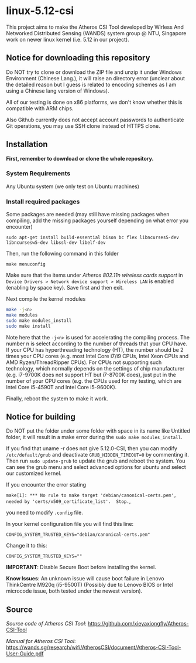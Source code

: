 # linux-5.12-csi
This project aims to make the Atheros CSI Tool developed by Wirless And Networked Distributed Sensing (WANDS) system group @ NTU, Singapore work on newer linux kernel (i.e. 5.12 in our project).

## Notice for downloading this repository

Do NOT try to clone or download the ZIP file and unzip it under Windows Environment (Chinese Lang.), it will raise an directory error (unclear about the detailed reason but I guess is related to encoding schemes as I am using a Chinese lang version of Windows).

All of our testing is done on x86 platforms, we don't know whether this is compatible with ARM chips.

Also Github currently does not accept account passwords to authenticate Git operations, you may use SSH clone instead of HTTPS clone.

## Installation
**First, remember to download or clone the whole repository.**

### System Requirements
Any Ubuntu system (we only test on Ubuntu machines)

### Install required packages
Some packages are needed (may still have missing packages when compiling, add the missing packages yourself depending on what error you encounter)

`sudo apt-get install build-essential bison bc flex libncurses5-dev libncursesw5-dev libssl-dev libelf-dev`

Then, run the following command in this folder

`make menuconfig`

Make sure that the items under *Atheros 802.11n wireless cards support* in `Device Drivers > Network device support > Wireless LAN` is enabled (enabling by space key). Save first and then exit.

Next compile the kernel modules

```bash
make -j<n>
make modules
sudo make modules_install
sudo make install
```

Note here that the `-j<n>` is used for accelerating the compiling process. The number n is select according to the number of threads that your CPU have. If your CPU has hyperthreading technology (HT), the number should be 2 times your CPU cores (e.g. most Intel Core i7/i9 CPUs, Intel Xeon CPUs and AMD Ryzen/ThreadRipper CPUs). For CPUs not supporting such technology, which normally depends on the settings of chip manufacturer (e.g. i7-9700K does not support HT but i7-8700K does), just put in the number of your CPU cores (e.g. the CPUs used for my testing, which are Intel Core i5-4590T and Intel Core i5-9600K).

Finally, reboot the system to make it work.

## Notice for building

Do NOT put the folder under some folder with space in its name like Untitled folder, it will result in a make error during the `sudo make modules_install`.

If you find that uname -r does not give 5.12.0-CSI, then you can modify `/etc/default/grub` and deactivate `GRUB_HIDDEN_TIMEOUT=0` by commenting it. Then run `sudo update-grub` to update the grub and reboot the system. You can see the grub menu and select advanced options for ubuntu and select our customized kernel.

If you encounter the error stating

`make[1]: *** No rule to make target 'debian/canonical-certs.pem', needed by 'certs/x509_certificate_list'.  Stop.`,

you need to modify `.config` file.

In your kernel configuration file you will find this line:

`CONFIG_SYSTEM_TRUSTED_KEYS="debian/canonical-certs.pem"`

Change it to this:

`CONFIG_SYSTEM_TRUSTED_KEYS=""`

**IMPORTANT**: Disable Secure Boot before installing the kernel.

**Know Issues**: An unknown issue will cause boot failure in Lenovo ThinkCentre M920q (i5-9500T) (Possibly due to Lenovo BIOS or Intel microcode issue, both tested under the newest version).
## Source

*Source code of Atheros CSI Tool*: https://github.com/xieyaxiongfly/Atheros-CSI-Tool

*Manual for Atheros CSI Tool*: https://wands.sg/research/wifi/AtherosCSI/document/Atheros-CSI-Tool-User-Guide.pdf
